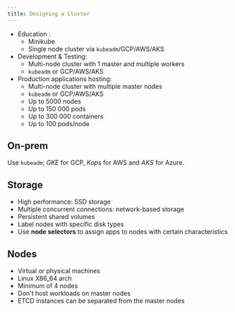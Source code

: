 ```yaml
---
title: Designing a Cluster
---
```


- Education :
  - Minikube
  - Single node cluster via `kubeadm`/GCP/AWS/AKS
- Development & Testing:
  - Multi-node cluster with 1 master and multiple workers
  - `kubeadm` or GCP/AWS/AKS
- Production applications hosting:
  - Multi-node cluster with multiple master nodes
  - `kubeadm` or GCP/AWS/AKS
  - Up to 5000 nodes
  - Up to 150 000 pods
  - Up to 300 000 containers
  - Up to 100 pods/node

## On-prem

Use `kubeadm`; _GKE_ for GCP, _Kops_ for AWS and _AKS_ for Azure.

## Storage

- High performance: SSD storage
- Multiple concurrent connections: network-based storage
- Persistent shared volumes
- Label nodes with specific disk types
- Use **node selectors** to assign apps to nodes with certain characteristics 

## Nodes

- Virtual or physical machines
- Linux X86_64 arch
- Minimum of 4 nodes
- Don't host workloads on master nodes
- ETCD instances can be separated from the master nodes
